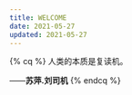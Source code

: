 ```yaml
---
title: WELCOME
date: 2021-05-27
updated: 2021-05-27
---
```


{% cq %}
人类的本质是复读机。

——**苏萍.刘司机**
{% endcq %}